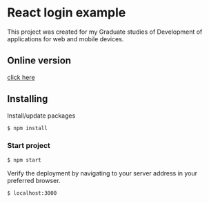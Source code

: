 # React login example

This project was created for my Graduate studies of Development of applications for web and mobile devices.

## Online version

[click here](#)

## Installing

Install/update packages

```sh
$ npm install
```

### Start project

```sh
$ npm start
```

Verify the deployment by navigating to your server address in your preferred browser.

```sh
$ localhost:3000
```